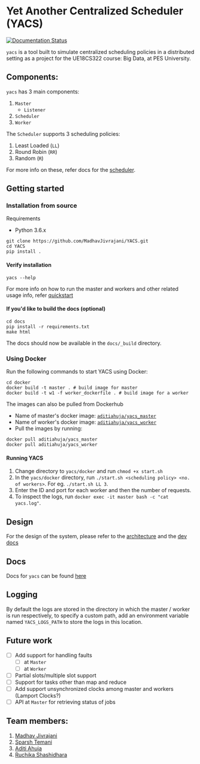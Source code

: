 # Yet Another Centralized Scheduler (YACS)

[![Documentation Status](https://readthedocs.org/projects/yacs/badge/?version=latest)](https://yacs.readthedocs.io/en/latest/?badge=latest)

`yacs` is a tool built to simulate centralized scheduling policies in a distributed setting as a project for the UE18CS322 course: Big Data, at PES University.  

## Components:
`yacs` has 3 main components:  
1. `Master`
	- `Listener`
2. `Scheduler`
3. `Worker`

The `Scheduler` supports 3 scheduling policies:
1. Least Loaded (`LL`)
2. Round Robin (`RR`)
3. Random (`R`)

For more info on these, refer docs for the [scheduler](https://yacs.readthedocs.io/en/latest/api.html#module-yacs.component.scheduler).

## Getting started

### Installation from source

Requirements
- Python 3.6.x

```
git clone https://github.com/MadhavJivrajani/YACS.git
cd YACS
pip install .
```

#### Verify installation
```
yacs --help
```

For more info on how to run the master and workers and other related usage info, refer [quickstart](https://yacs.readthedocs.io/en/latest/quickstart.html)

#### If you'd like to build the docs (optional)
```
cd docs
pip install -r requirements.txt
make html
```

The docs should now be available in the `docs/_build` directory.

### Using Docker 

Run the following commands to start YACS using Docker:
```
cd docker
docker build -t master . # build image for master
docker build -t w1 -f worker_dockerfile . # build image for a worker
```

The images can also be pulled from Dockerhub
- Name of master's docker image: [`aditiahuja/yacs_master`](https://hub.docker.com/repository/docker/aditiahuja/yacs_master)
- Name of worker's docker image: [`aditiahuja/yacs_worker`](https://hub.docker.com/repository/docker/aditiahuja/yacs_worker)
- Pull the images by running:
```
docker pull aditiahuja/yacs_master
docker pull aditiahuja/yacs_worker
```      

#### Running YACS
1. Change directory to `yacs/docker` and run `chmod +x start.sh`
2. In the `yacs/docker` directory, run `./start.sh <scheduling policy> <no. of workers>`. For eg. `./start.sh LL 3`.   
3. Enter the ID and port for each worker and then the number of requests.
4. To inspect the logs, run `docker exec -it master bash -c "cat yacs.log"`.      

## Design

For the design of the system, please refer to the [architecture](ARCHITECTURE.md) and the [dev docs](https://yacs.readthedocs.io/en/latest/dev.html)

## Docs
Docs for `yacs` can be found [here](https://yacs.readthedocs.io/en/latest/index.html)

## Logging
By default the logs are stored in the directory in which the master / worker is run respectively, to specify a custom path, add an environment variable named `YACS_LOGS_PATH` to store the logs in this location.

## Future work
- [ ] Add support for handling faults
	- [ ] at `Master`
	- [ ] at `Worker`
- [ ] Partial slots/multiple slot support
- [ ] Support for tasks other than map and reduce
- [ ] Add support unsynchronized clocks among master and workers (Lamport Clocks?)
- [ ] API at `Master` for retrieving status of jobs

## Team members:
1. [Madhav Jivrajani](https://github.com/MadhavJivrajani)
2. [Sparsh Temani](https://github.com/temanisparsh)
3. [Aditi Ahuja](https://github.com/metonymic-smokey)
4. [Ruchika Shashidhara](https://github.com/RuchikaShashidhara)
